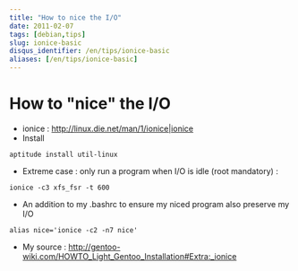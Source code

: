 ```yaml
---
title: "How to nice the I/O"
date: 2011-02-07
tags: [debian,tips]
slug: ionice-basic
disqus_identifier: /en/tips/ionice-basic
aliases: [/en/tips/ionice-basic]
---
```

# How to "nice" the I/O

*	ionice  : http://linux.die.net/man/1/ionice|ionice
*	Install

```
aptitude install util-linux
```

*	Extreme case : only run a program when I/O is idle (root mandatory) :

```
ionice -c3 xfs_fsr -t 600
```

*	An addition to my .bashrc to ensure my niced program also preserve my I/O

```
alias nice='ionice -c2 -n7 nice'
```

*	My source : http://gentoo-wiki.com/HOWTO_Light_Gentoo_Installation#Extra:_ionice





